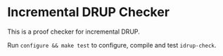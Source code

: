 # Incremental DRUP Checker

This is a proof checker for incremental DRUP.

Run `configure && make test` to configure, compile and test `idrup-check`.
